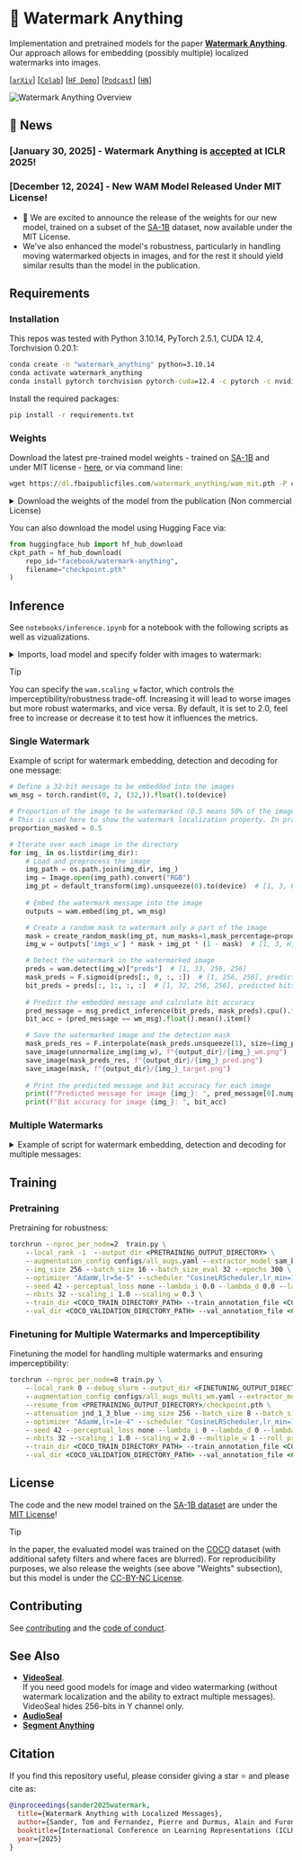 # 🐤 Watermark Anything

Implementation and pretrained models for the paper [**Watermark Anything**](https://arxiv.org/abs/2411.07231). 
Our approach allows for embedding (possibly multiple) localized watermarks into images.

<!-- [[`Webpage`](...)] -->
[[`arXiv`](https://arxiv.org/abs/2411.07231)]
[[`Colab`](https://colab.research.google.com/github/facebookresearch/watermark-anything/blob/main/notebooks/colab.ipynb)]
[[`HF Demo`]](https://huggingface.co/spaces/xiaoyao9184/watermark-anything)
[[`Podcast`](https://notebooklm.google.com/notebook/6c69b3f8-b1a6-41c4-92fb-c416903ceb49/audio)]
[[`HN`](https://news.ycombinator.com/item?id=42113674)]

![Watermark Anything Overview](assets/splash_wam.jpg)

## 📰 News

### [January 30, 2025] - Watermark Anything is [accepted](https://openreview.net/forum?id=IkZVDzdC8M) at ICLR 2025!

### [December 12, 2024] - New WAM Model Released Under MIT License!
- 📢 We are excited to announce the release of the weights for our new model, trained on a subset of the [SA-1B](https://ai.meta.com/datasets/segment-anything/) dataset, now available under the MIT License.
- We've also enhanced the model's robustness, particularly in handling moving watermarked objects in images, and for the rest it should yield similar results than the model in the publication. 


## Requirements


### Installation

This repos was tested with Python 3.10.14, PyTorch 2.5.1, CUDA 12.4, Torchvision 0.20.1:
```cmd
conda create -n "watermark_anything" python=3.10.14
conda activate watermark_anything
conda install pytorch torchvision pytorch-cuda=12.4 -c pytorch -c nvidia
```

Install the required packages:
```cmd
pip install -r requirements.txt
```

### Weights

Download the latest pre-trained model weights - trained on [SA-1B](https://ai.meta.com/datasets/segment-anything/) and under MIT license - [here](https://dl.fbaipublicfiles.com/watermark_anything/wam_mit.pth), or via command line:
```cmd
wget https://dl.fbaipublicfiles.com/watermark_anything/wam_mit.pth -P checkpoints/
```

<details>
<summary> Download the weights of the model from the publication (Non commercial License)</summary>
<br>

The weights of the original model used in the publication are also available:

```cmd
wget https://dl.fbaipublicfiles.com/watermark_anything/wam_coco.pth -P checkpoints/
```
</details>

You can also download the model using Hugging Face via:
```python
from huggingface_hub import hf_hub_download
ckpt_path = hf_hub_download(
    repo_id="facebook/watermark-anything",
    filename="checkpoint.pth"
)
```


## Inference

See `notebooks/inference.ipynb` for a notebook with the following scripts as well as vizualizations.

<details>
<summary>Imports, load model and specify folder with images to watermark:</summary>
<br>

```py
import os
import numpy as np
from PIL import Image
import torch
import torch.nn.functional as F
from torchvision.utils import save_image

from watermark_anything.data.metrics import msg_predict_inference
from notebooks.inference_utils import (
    load_model_from_checkpoint, default_transform, unnormalize_img,
    create_random_mask, plot_outputs, msg2str
)
device = torch.device("cuda" if torch.cuda.is_available() else "cpu")

# Load the model from the specified checkpoint
exp_dir = "checkpoints"
json_path = os.path.join(exp_dir, "params.json")
ckpt_path = os.path.join(exp_dir, 'checkpoint.pth')
wam = load_model_from_checkpoint(json_path, ckpt_path).to(device).eval()

# Define the directory containing the images to watermark
img_dir = "assets/images"  # Directory containing the original images
output_dir = "outputs"  # Directory to save the watermarked images
os.makedirs(output_dir, exist_ok=True)
```
</details>


> [!TIP]
> You can specify the `wam.scaling_w` factor, which controls the imperceptibility/robustness trade-off. Increasing it will lead to worse images but more robust watermarks, and vice versa.
> By default, it is set to 2.0, feel free to increase or decrease it to test how it influences the metrics.


### Single Watermark

Example of script for watermark embedding, detection and decoding for one message:

```py 
# Define a 32-bit message to be embedded into the images
wm_msg = torch.randint(0, 2, (32,)).float().to(device)

# Proportion of the image to be watermarked (0.5 means 50% of the image).
# This is used here to show the watermark localization property. In practice, you may want to use a predifined mask or the entire image.
proportion_masked = 0.5

# Iterate over each image in the directory
for img_ in os.listdir(img_dir):
    # Load and preprocess the image
    img_path = os.path.join(img_dir, img_)
    img = Image.open(img_path).convert("RGB")
    img_pt = default_transform(img).unsqueeze(0).to(device)  # [1, 3, H, W]
    
    # Embed the watermark message into the image
    outputs = wam.embed(img_pt, wm_msg)

    # Create a random mask to watermark only a part of the image
    mask = create_random_mask(img_pt, num_masks=1,mask_percentage=proportion_masked)  # [1, 1, H, W]
    img_w = outputs['imgs_w'] * mask + img_pt * (1 - mask)  # [1, 3, H, W]

    # Detect the watermark in the watermarked image
    preds = wam.detect(img_w)["preds"]  # [1, 33, 256, 256]
    mask_preds = F.sigmoid(preds[:, 0, :, :])  # [1, 256, 256], predicted mask
    bit_preds = preds[:, 1:, :, :]  # [1, 32, 256, 256], predicted bits
    
    # Predict the embedded message and calculate bit accuracy
    pred_message = msg_predict_inference(bit_preds, mask_preds).cpu().float()  # [1, 32]
    bit_acc = (pred_message == wm_msg).float().mean().item()

    # Save the watermarked image and the detection mask
    mask_preds_res = F.interpolate(mask_preds.unsqueeze(1), size=(img_pt.shape[-2], img_pt.shape[-1]), mode="bilinear", align_corners=False)  # [1, 1, H, W]
    save_image(unnormalize_img(img_w), f"{output_dir}/{img_}_wm.png")
    save_image(mask_preds_res, f"{output_dir}/{img_}_pred.png")
    save_image(mask, f"{output_dir}/{img_}_target.png")
    
    # Print the predicted message and bit accuracy for each image
    print(f"Predicted message for image {img_}: ", pred_message[0].numpy())
    print(f"Bit accuracy for image {img_}: ", bit_acc)
```


### Multiple Watermarks


<details>
<summary>Example of script for watermark embedding, detection and decoding for multiple messages:</summary>
<br>

```py 
from inference_utils import multiwm_dbscan

# DBSCAN parameters for detection
epsilon = 1 # min distance between decoded messages in a cluster
min_samples = 500 # min number of pixels in a 256x256 image to form a cluster

# multiple 32 bit message to hide (could be more than 2; does not have to be 1 minus the other)
wm_msgs = torch.randint(0, 2, (2, 32)).float().to(device)
proportion_masked = 0.1 # max proportion per watermark, randomly placed

for img_ in os.listdir(img_dir):
    img = os.path.join(img_dir, img_)
    img = Image.open(img, "r").convert("RGB")  
    img_pt = default_transform(img).unsqueeze(0).to(device)
    # Mask to use. 1 values correspond to pixels where the watermark will be placed.
    masks = create_random_mask(img_pt, num_masks=len(wm_msgs), mask_percentage=proportion_masked)  # create one random mask per message
    multi_wm_img = img_pt.clone()
    for ii in range(len(wm_msgs)):
        wm_msg, mask = wm_msgs[ii].unsqueeze(0), masks[ii]
        outputs = wam.embed(img_pt, wm_msg) 
        multi_wm_img = outputs['imgs_w'] * mask + multi_wm_img * (1 - mask)  # [1, 3, H, W]

    # Detect the watermark in the multi-watermarked image
    preds = wam.detect(multi_wm_img)["preds"]  # [1, 33, 256, 256]
    mask_preds = F.sigmoid(preds[:, 0, :, :])  # [1, 256, 256], predicted mask
    bit_preds = preds[:, 1:, :, :]  # [1, 32, 256, 256], predicted bits

    # positions has the cluster number at each pixel. can be upsaled back to the original size.
    centroids, positions = multiwm_dbscan(bit_preds, mask_preds, epsilon = epsilon, min_samples = min_samples)
    centroids_pt = torch.stack(list(centroids.values()))

    print(f"number messages found in image {img_}: {len(centroids)}")
    for centroid in centroids_pt:
        print(f"found centroid: {msg2str(centroid)}")
        bit_acc = (centroid == wm_msgs).float().mean(dim=1)
        # get message with maximum bit accuracy
        bit_acc, idx = bit_acc.max(dim=0)
        hamming = int(torch.sum(centroid != wm_msgs[idx]).item())
        print(f"bit accuracy: {bit_acc.item()} - hamming distance: {hamming}/{len(wm_msgs[0])}")
```
</details>

## Training

### Pretraining

Pretraining for robustness:

```cmd
torchrun --nproc_per_node=2  train.py \
    --local_rank -1  --output_dir <PRETRAINING_OUTPUT_DIRECTORY> \
    --augmentation_config configs/all_augs.yaml --extractor_model sam_base --embedder_model vae_small \
    --img_size 256 --batch_size 16 --batch_size_eval 32 --epochs 300 \
    --optimizer "AdamW,lr=5e-5" --scheduler "CosineLRScheduler,lr_min=1e-6,t_initial=300,warmup_lr_init=1e-6,warmup_t=10" \
    --seed 42 --perceptual_loss none --lambda_i 0.0 --lambda_d 0.0 --lambda_w 1.0 --lambda_w2 10.0 \
    --nbits 32 --scaling_i 1.0 --scaling_w 0.3 \
    --train_dir <COCO_TRAIN_DIRECTORY_PATH> --train_annotation_file <COCO_TRAIN_ANNOTATION_FILE_PATH> \
    --val_dir <COCO_VALIDATION_DIRECTORY_PATH> --val_annotation_file <COCO_VALIDATION_ANNOTATION_FILE_PATH> 
```


### Finetuning for Multiple Watermarks and Imperceptibility

Finetuning the model for handling multiple watermarks and ensuring imperceptibility:
```cmd
torchrun --nproc_per_node=8 train.py \
    --local_rank 0 --debug_slurm --output_dir <FINETUNING_OUTPUT_DIRECTORY>\
    --augmentation_config configs/all_augs_multi_wm.yaml --extractor_model sam_base --embedder_model vae_small \
    --resume_from <PRETRAINING_OUTPUT_DIRECTORY>/checkpoint.pth \
    --attenuation jnd_1_3_blue --img_size 256 --batch_size 8 --batch_size_eval 16 --epochs 200 \
    --optimizer "AdamW,lr=1e-4" --scheduler "CosineLRScheduler,lr_min=1e-6,t_initial=100,warmup_lr_init=1e-6,warmup_t=5" \
    --seed 42 --perceptual_loss none --lambda_i 0 --lambda_d 0 --lambda_w 1.0 --lambda_w2 6.0 \
    --nbits 32 --scaling_i 1.0 --scaling_w 2.0 --multiple_w 1 --roll_probability 0.2 \
    --train_dir <COCO_TRAIN_DIRECTORY_PATH> --train_annotation_file <COCO_TRAIN_ANNOTATION_FILE_PATH> \
    --val_dir <COCO_VALIDATION_DIRECTORY_PATH> --val_annotation_file <COCO_VALIDATION_ANNOTATION_FILE_PATH>
```


## License

The code and the new model trained on the [SA-1B dataset](https://ai.meta.com/datasets/segment-anything/) are under the [MIT License](LICENSE)!

> [!TIP]
> In the paper, the evaluated model was trained on the [COCO](https://cocodataset.org/#home) dataset (with additional safety filters and where faces are blurred). For reproducibility purposes, we also release the weights (see above "Weights" subsection), but this model is under the [CC-BY-NC License](LICENSE-COCO).




## Contributing

See [contributing](.github/CONTRIBUTING.md) and the [code of conduct](.github/CODE_OF_CONDUCT.md).

## See Also

- [**VideoSeal**](https://github.com/facebookresearch/videoseal).  
If you need good models for image and video watermarking (without watermark localization and the ability to extract multiple messages). VideoSeal hides 256-bits in Y channel only.
- [**AudioSeal**](https://github.com/facebookresearch/audioseal)
- [**Segment Anything**](https://github.com/facebookresearch/segment-anything/)

## Citation

If you find this repository useful, please consider giving a star :star: and please cite as:

```bibtex
@inproceedings{sander2025watermark,
  title={Watermark Anything with Localized Messages},
  author={Sander, Tom and Fernandez, Pierre and Durmus, Alain and Furon, Teddy and Douze, Matthijs},
  booktitle={International Conference on Learning Representations (ICLR)},
  year={2025}
}
